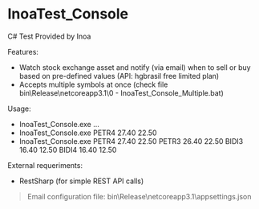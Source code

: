 # InoaTest_Console

C# Test Provided by Inoa

Features:
- Watch stock exchange asset and notify (via email) when to sell or buy based on pre-defined values (API: hgbrasil free limited plan)
- Accepts multiple symbols at once (check file bin\Release\netcoreapp3.1\0 - InoaTest_Console_Multiple.bat)

Usage:
- InoaTest_Console.exe <ATIVO0 VENDA0 COMPRA0> <ATIVO1 VENDA1 COMPRA1> ...
- InoaTest_Console.exe PETR4 27.40 22.50
- InoaTest_Console.exe PETR4 27.40 22.50 PETR3 26.40 22.50 BIDI3 16.40 12.50 BIDI4 16.40 12.50

External requeriments:
- RestSharp (for simple REST API calls)

> Email configuration file: bin\Release\netcoreapp3.1\appsettings.json
